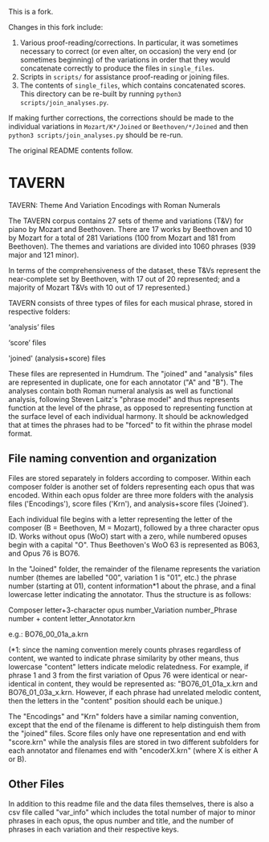 This is a fork.

Changes in this fork include:

1. Various proof-reading/corrections. In particular, it was sometimes necessary to correct (or even alter, on occasion) the very end (or sometimes beginning) of the variations in order that they would concatenate correctly to produce the files in `single_files`.
2. Scripts in `scripts/` for assistance proof-reading or joining files.
3. The contents of `single_files`, which contains concatenated scores. This directory can be re-built by running `python3 scripts/join_analyses.py`.

If making further corrections, the corrections should be made to the individual variations in `Mozart/K*/Joined` or `Beethoven/*/Joined` and then `python3 scripts/join_analyses.py` should be re-run.

The original README contents follow.

# TAVERN

TAVERN: Theme And Variation Encodings with Roman Numerals

The TAVERN corpus contains 27 sets of theme and variations (T&V) for piano by Mozart and Beethoven. There are 17 works by Beethoven and 10 by Mozart for a total of 281 Variations (100 from Mozart and 181 from Beethoven). The themes and variations are divided into 1060 phrases (939 major and 121 minor).

In terms of the comprehensiveness of the dataset, these T&Vs represent the near-complete set by Beethoven, with 17 out of 20 represented; and a majority of Mozart T&Vs with 10 out of 17 represented.)

TAVERN consists of three types of files for each musical phrase, stored in respective folders:

‘analysis’ files

‘score’ files

'joined' (analysis+score) files

These files are represented in Humdrum. The "joined" and "analysis" files are represented in duplicate, one for each annotator ("A" and "B"). The analyses contain both Roman numeral analysis as well as functional analysis, following Steven Laitz's "phrase model" and thus represents function at the level of the phrase, as opposed to representing function at the surface level of each individual harmony. It should be acknowledged that at times the phrases had to be "forced" to fit within the phrase model format.

## File naming convention and organization

Files are stored separately in folders according to composer. Within each composer folder is another set of folders representing each opus that was encoded. Within each opus folder are three more folders with the analysis files ('Encodings'), score files ('Krn'), and analysis+score files ('Joined').

Each individual file begins with a letter representing the letter of the composer (B = Beethoven, M = Mozart), followed by a three character opus ID. Works without opus (WoO) start with a zero, while numbered opuses begin with a capital "O". Thus Beethoven's WoO 63 is represented as B063, and Opus 76 is BO76.

In the "Joined" folder, the remainder of the filename represents the variation number (themes are labelled "00", variation 1 is "01", etc.) the phrase number (starting at 01), content information\*1 about the phrase, and a final lowercase letter indicating the annotator. Thus the structure is as follows:

Composer letter+3-character opus number_Variation number_Phrase number + content letter_Annotator.krn

e.g.: BO76_00_01a_a.krn

(\*1: since the naming convention merely counts phrases regardless of content, we wanted to indicate phrase similarity by other means, thus lowercase "content" letters indicate melodic relatedness. For example, if phrase 1 and 3 from the first variation of Opus 76 were identical or near-identical in content, they would be represented as: "BO76_01_01a_x.krn and BO76_01_03a_x.krn. However, if each phrase had unrelated melodic content, then the letters in the "content" position should each be unique.)

The "Encodings" and "Krn" folders have a similar naming convention, except that the end of the filename is different to help distinguish them from the "joined" files. Score files only have one representation and end with "score.krn" while the analysis files are stored in two different subfolders for each annotator and filenames end with "encoderX.krn" (where X is either A or B).

## Other Files

In addition to this readme file and the data files themselves, there is also a csv file called "var_info" which includes the total number of major to minor phrases in each opus, the opus number and title, and the number of phrases in each variation and their respective keys.
